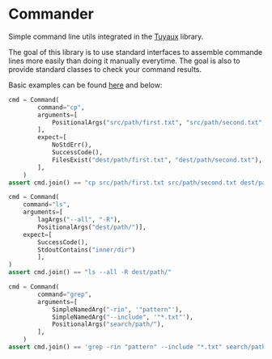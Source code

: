 # Commander

Simple command line utils integrated in the [Tuyaux](https://github.com/Vince-LD/tuyaux) library.

The goal of this library is to use standard interfaces to assemble commande lines more easily than doing it manually everytime. The goal is also to provide standard classes to check your command results.

Basic examples can be found [here](examples/basic.py) and below:

```python
cmd = Command(
        command="cp",
        arguments=[
            PositionalArgs("src/path/first.txt", "src/path/second.txt", "dest/path/")
        ],
        expect=[
            NoStdErr(),
            SuccessCode(),
            FilesExist("dest/path/first.txt", "dest/path/second.txt"),
        ],
    )
assert cmd.join() == "cp src/path/first.txt src/path/second.txt dest/path/"
```

```python
cmd = Command(
    command="ls",
    arguments=[
        lagArgs("--all", "-R"), 
        PositionalArgs("dest/path/")],
    expect=[
        SuccessCode(), 
        StdoutContains("inner/dir")
        ],
)
assert cmd.join() == "ls --all -R dest/path/"
```

```python
cmd = Command(
        command="grep",
        arguments=[
            SimpleNamedArg("-rin", '"pattern"'),
            SimpleNamedArg("--include", '"*.txt"'),
            PositionalArgs("search/path/"),
        ],
    )
assert cmd.join() == 'grep -rin "pattern" --include "*.txt" search/path/'
```
